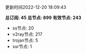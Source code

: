 更新时间2022-12-20 18:09:43

**总订阅: 45**
**总节点: 899**
**有效节点: 243**
- ss节点: 20
- v2ray节点: 217
- trojan节点: 5
- ssr节点: 1
